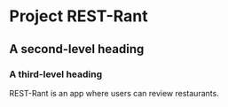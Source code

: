 # Project REST-Rant
## A second-level heading
### A third-level heading



REST-Rant is an app where users can review restaurants.
